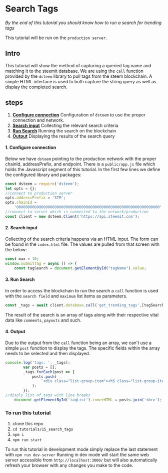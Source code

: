 # Search Tags

*By the end of this tutorial you should know how to run a search for trending tags*

This tutorial will be run on the `production server`.

## Intro

This tutorial will show the method of capturing a queried tag name and matching it to the steemit database. We are using the `call` function provided by the `dsteem` library to pull tags from the steem blockchain. A simple HTML interface is used to both capture the string query as well as display the completed search.

## steps

 1. [**Configure connection**](#configure-conn) Configuration of `dsteem` to use the proper connection and network.
 2. [**Search input**](#search-input) Collecting the relevant search criteria
 3. [**Run Search**](#run-search) Running the search on the blockchain
 4. [**Output**](#output) Displaying the results of the search query

#### 1. Configure connection <a name="configure-conn"></a>

Below we have `dsteem` pointing to the production network with the proper chainId, addressPrefix, and endpoint. There is a `public/app.js` file which holds the Javascript segment of this tutorial. In the first few lines we define the configured library and packages:

```javascript
const dsteem = require('dsteem');
let opts = {};
//connect to production server
opts.addressPrefix = 'STM';
opts.chainId =
    '0000000000000000000000000000000000000000000000000000000000000000';
//connect to server which is connected to the network/production
const client = new dsteem.Client('https://api.steemit.com');
```

#### 2. Search input <a name="search-input"></a>

Collecting of the search criteria happens via an HTML input. The form can be found in the `index.html` file. The values are pulled from that screen with the below:

```javascript
const max = 10;
window.submitTag = async () => {
    const tagSearch = document.getElementById("tagName").value;
```

#### 3. Run Search <a name="run-search"></a>

In order to access the blockchain to run the search a `call` function is used with the `search field` and `maximum` list items as parameters.

```javascript
const _tags = await client.database.call('get_trending_tags',[tagSearch, max]);
```

The result of the search is an array of tags along with their respective vital data like `comments`, `payouts` and such.

#### 4. Output <a name="output"></a>

Due to the output from the `call` function being an array, we can't use a simple `post` function to display the tags. The specific fields within the array needs to be selected and then displayed.

```javascript
console.log('tags: ', _tags);
        var posts = [];
        _tags.forEach(post => {
            posts.push(
                `<div class="list-group-item"><h5 class="list-group-item-heading">${post.name}</h5></div>`
            );
        });
//disply list of tags with line breaks
    document.getElementById('tagList').innerHTML = posts.join('<br>');
```

### To run this tutorial

 1. clone this repo
 2. `cd tutorials/15_search_tags`
 3. `npm i`
 4. `npm run start`

 To run this tutorial in development mode simply replace the last statement with `npm run dev-server`
 Running in dev mode will start the same web server accessible from `http://localhost:3000/` but will also automatically refresh your browser with any changes you make to the code.
